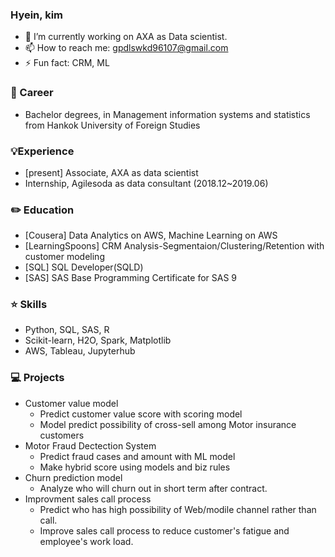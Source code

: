 ### Hyein, kim
<!--
**LOOKatKimhyein/LOOKatKimhyein** is a ✨ _special_ ✨ repository because its `README.md` (this file) appears on your GitHub profile.

Here are some ideas to get you started:

- 🔭 I’m currently working on 
- 🌱 I’m currently learning 
- 👯 I’m looking to collaborate on ...
- 🤔 I’m looking for help with ...
- 💬 Ask me about ...
- 📫 How to reach me: ...
- 😄 Pronouns: ...
- ⚡ Fun fact: ...
# Project Title

One Paragraph of project description goes here


## Built With

* [Dropwizard](http://www.dropwizard.io/1.0.2/docs/) - The web framework used
* [Maven](https://maven.apache.org/) - Dependency Management
* [ROME](https://rometools.github.io/rome/) - Used to generate RSS Feeds

## Contributing

Please read [CONTRIBUTING.md](https://gist.github.com/PurpleBooth/b24679402957c63ec426) for details on our code of conduct, and the process for submitting pull requests to us.

## Versioning

We use [SemVer](http://semver.org/) for versioning. For the versions available, see the [tags on this repository](https://github.com/your/project/tags). 


```
Give examples
```
-->
- 🔭 I’m currently working on AXA as Data scientist.
- 📫 How to reach me: gpdlswkd96107@gmail.com
- ⚡ Fun fact: CRM, ML


### :blue_book:  Career

- Bachelor degrees, in Management information systems and statistics from Hankok University of Foreign Studies

### :bulb:Experience
- [present] Associate, AXA as data scientist
- Internship, Agilesoda as data consultant
(2018.12~2019.06)


### :pencil2: Education

- [Cousera] Data Analytics on AWS, Machine Learning on AWS
- [LearningSpoons] CRM Analysis-Segmentaion/Clustering/Retention with customer modeling
- [SQL] SQL Developer(SQLD)
- [SAS] SAS Base Programming Certificate for SAS 9


###  :star: Skills
- Python, SQL, SAS, R
- Scikit-learn, H2O, Spark, Matplotlib
- AWS, Tableau, Jupyterhub

### :computer: Projects
- Customer value model
  * Predict customer value score with scoring model
  * Model predict possibility of cross-sell among Motor insurance customers
- Motor Fraud Dectection System
  * Predict fraud cases and amount with ML model
  * Make hybrid score using models and biz rules
- Churn prediction model
  * Analyze who will churn out in short term after contract.
- Improvment sales call process
  * Predict who has high possibility of Web/modile channel rather than call.
  * Improve sales call process to reduce customer's fatigue and employee's work load.
  
 

